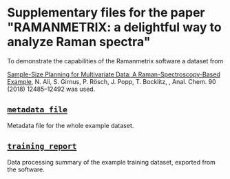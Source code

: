 # Supplementary files for the paper "**RAMAN**METRIX: a delightful way to analyze Raman spectra"

To demonstrate the capabilities of the Ramanmetrix software a dataset from

[Sample-Size Planning for Multivariate Data: A Raman-Spectroscopy-Based Example](https://doi.org/10.1021/acs.analchem.8b02167), N. Ali, S. Girnus, P. Rösch, J. Popp, T. Bocklitz, , Anal. Chem. 90 (2018) 12485–12492 was used.

## [`metadata file`](https://github.com/Bocklitz-Lab/supplementary_files/tree/main/metadata)

Metadata file for the whole example dataset.

## [`training report`](https://github.com/Bocklitz-Lab/supplementary_files/tree/main/report)

Data processing summary of the example training dataset, exported from the software.
